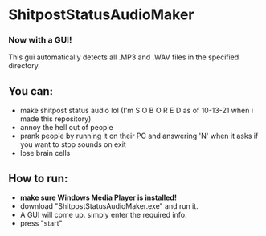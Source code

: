 # ShitpostStatusAudioMaker
### Now with a GUI!
This gui automatically detects all .MP3 and .WAV files in the specified directory.

## You can:
- make shitpost status audio lol (I'm S       O    B O  R  E     D as of 10-13-21 when i  made this repository) 
- annoy the hell out of people
- prank people by running it on their PC and answering 'N' when it asks if you want to stop sounds on exit
- lose brain cells

## How to run:
- <strong><italics>make sure Windows Media Player is installed!</italics></strong>
- download "ShitpostStatusAudioMaker.exe" and run it.
- A GUI will come up. simply enter the required info.
- press "start"
